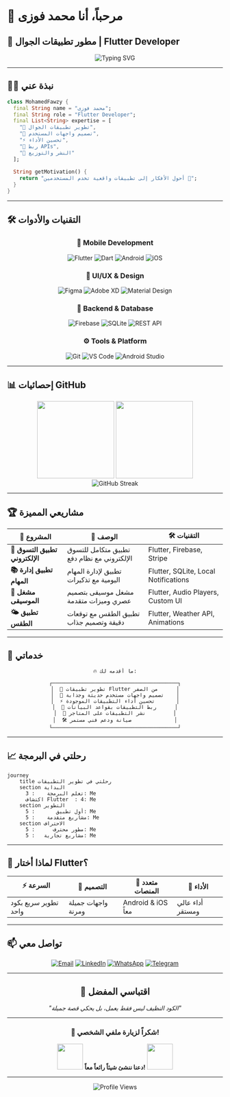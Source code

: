# 👋 مرحباً، أنا محمد فوزى
## 🚀 مطور تطبيقات الجوال | Flutter Developer

<div align="center">
  <img src="https://readme-typing-svg.herokuapp.com?font=Fira+Code&size=22&duration=3000&pause=1000&color=2196F3&center=true&vCenter=true&width=600&lines=%F0%9F%93%B1+%D9%85%D8%B7%D9%88%D8%B1+%D8%AA%D8%B7%D8%A8%D9%8A%D9%82%D8%A7%D8%AA+%D8%A7%D9%84%D9%87%D8%A7%D8%AA%D9%81+%D8%A7%D9%84%D9%85%D8%AD%D9%85%D9%88%D9%84;%F0%9F%8E%A8+UI%2FUX+Designer;%F0%9F%92%BB+Full+Stack+Mobile+Developer;%E2%9C%A8+Flutter+Expert" alt="Typing SVG" />
</div>

---

## 🧑‍💻 نبذة عني

```dart
class MohamedFawzy {
  final String name = "محمد فوزى";
  final String role = "Flutter Developer";
  final List<String> expertise = [
    "📱 تطوير تطبيقات الجوال",
    "🎨 تصميم واجهات المستخدم",
    "⚡ تحسين الأداء",
    "🔗 ربط APIs",
    "🚀 النشر والتوزيع"
  ];
  
  String getMotivation() {
    return "أحول الأفكار إلى تطبيقات واقعية تخدم المستخدمين 🚀";
  }
}
```

---

## 🛠️ التقنيات والأدوات

<div align="center">

### 📱 Mobile Development
![Flutter](https://img.shields.io/badge/Flutter-02569B?style=for-the-badge&logo=flutter&logoColor=white)
![Dart](https://img.shields.io/badge/Dart-0175C2?style=for-the-badge&logo=dart&logoColor=white)
![Android](https://img.shields.io/badge/Android-3DDC84?style=for-the-badge&logo=android&logoColor=white)
![iOS](https://img.shields.io/badge/iOS-000000?style=for-the-badge&logo=ios&logoColor=white)

### 🎨 UI/UX & Design
![Figma](https://img.shields.io/badge/Figma-F24E1E?style=for-the-badge&logo=figma&logoColor=white)
![Adobe XD](https://img.shields.io/badge/Adobe%20XD-470137?style=for-the-badge&logo=Adobe%20XD&logoColor=#FF61F6)
![Material Design](https://img.shields.io/badge/Material%20Design-757575?style=for-the-badge&logo=material-design&logoColor=white)

### 🔧 Backend & Database
![Firebase](https://img.shields.io/badge/Firebase-039BE5?style=for-the-badge&logo=Firebase&logoColor=white)
![SQLite](https://img.shields.io/badge/SQLite-07405E?style=for-the-badge&logo=sqlite&logoColor=white)
![REST API](https://img.shields.io/badge/REST%20API-FF6C37?style=for-the-badge&logo=postman&logoColor=white)

### ⚙️ Tools & Platform
![Git](https://img.shields.io/badge/Git-F05032?style=for-the-badge&logo=git&logoColor=white)
![VS Code](https://img.shields.io/badge/VS%20Code-0078D4?style=for-the-badge&logo=visual%20studio%20code&logoColor=white)
![Android Studio](https://img.shields.io/badge/Android%20Studio-3DDC84?style=for-the-badge&logo=android-studio&logoColor=white)

</div>

---

## 📊 إحصائيات GitHub

<div align="center">
  <img height="180em" src="https://github-readme-stats.vercel.app/api?username=YOUR_GITHUB_USERNAME&show_icons=true&theme=tokyonight&include_all_commits=true&count_private=true"/>
  <img height="180em" src="https://github-readme-stats.vercel.app/api/top-langs/?username=YOUR_GITHUB_USERNAME&layout=compact&langs_count=8&theme=tokyonight"/>
</div>

<div align="center">
  <img src="https://github-readme-streak-stats.herokuapp.com/?user=YOUR_GITHUB_USERNAME&theme=tokyonight" alt="GitHub Streak" />
</div>

---

## 🏆 مشاريعي المميزة

<div align="center">

| 🎯 المشروع | 📝 الوصف | 🛠️ التقنيات |
|------------|-----------|-------------|
| **🛒 تطبيق التسوق الإلكتروني** | تطبيق متكامل للتسوق الإلكتروني مع نظام دفع | Flutter, Firebase, Stripe |
| **📚 تطبيق إدارة المهام** | تطبيق لإدارة المهام اليومية مع تذكيرات | Flutter, SQLite, Local Notifications |
| **🎵 مشغل الموسيقى** | مشغل موسيقى بتصميم عصري وميزات متقدمة | Flutter, Audio Players, Custom UI |
| **🌤️ تطبيق الطقس** | تطبيق الطقس مع توقعات دقيقة وتصميم جذاب | Flutter, Weather API, Animations |

</div>

---

## 🎯 خدماتي

<div align="center">

```
🔥 ما أقدمه لك:

┌─────────────────────────────────────────┐
│  📱 تطوير تطبيقات Flutter من الصفر      │
│  🎨 تصميم واجهات مستخدم حديثة وجذابة    │
│  ⚡ تحسين أداء التطبيقات الموجودة       │
│  🔗 ربط التطبيقات بقواعد البيانات      │
│  🚀 نشر التطبيقات على المتاجر         │
│  🛠️ صيانة ودعم فني مستمر              │
└─────────────────────────────────────────┘
```

</div>

---

## 📈 رحلتي في البرمجة

```mermaid
journey
    title رحلتي في تطوير التطبيقات
    section البداية
      تعلم البرمجة    : 3: Me
      اكتشاف Flutter  : 4: Me
    section التطوير
      أول تطبيق       : 5: Me
      مشاريع متقدمة    : 5: Me
    section الاحتراف
      مطور محترف      : 5: Me
      مشاريع تجارية   : 5: Me
```

---

## 🌟 لماذا أختار Flutter؟

<div align="center">

| ⚡ السرعة | 🎨 التصميم | 📱 متعدد المنصات | 🚀 الأداء |
|----------|------------|------------------|----------|
| تطوير سريع بكود واحد | واجهات جميلة ومرنة | Android & iOS معاً | أداء عالي ومستقر |

</div>

---

## 📫 تواصل معي

<div align="center">

[![Email](https://img.shields.io/badge/Email-D14836?style=for-the-badge&logo=gmail&logoColor=white)](mailto:your.email@example.com)
[![LinkedIn](https://img.shields.io/badge/LinkedIn-0077B5?style=for-the-badge&logo=linkedin&logoColor=white)](https://linkedin.com/in/yourprofile)
[![WhatsApp](https://img.shields.io/badge/WhatsApp-25D366?style=for-the-badge&logo=whatsapp&logoColor=white)](https://wa.me/yourphonenumber)
[![Telegram](https://img.shields.io/badge/Telegram-2CA5E0?style=for-the-badge&logo=telegram&logoColor=white)](https://t.me/yourusername)

</div>

---

<div align="center">

## 💭 اقتباسي المفضل

*"الكود النظيف ليس فقط يعمل، بل يحكي قصة جميلة"*

---

### 🎉 شكراً لزيارة ملفي الشخصي!

<img src="https://media.giphy.com/media/LnQjpWaON8nhr21vNW/giphy.gif" width="60"> **دعنا ننشئ شيئاً رائعاً معاً!** <img src="https://media.giphy.com/media/LnQjpWaON8nhr21vNW/giphy.gif" width="60">

</div>

---

<div align="center">
  <img src="https://komarev.com/ghpvc/?username=YOUR_GITHUB_USERNAME&label=مشاهدات%20الملف&color=0e75b6&style=flat" alt="Profile Views" />
</div>
